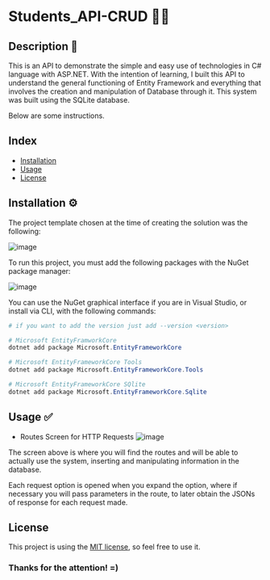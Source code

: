 # Students_API-CRUD 👨‍🎓

## Description 🔶

This is an API to demonstrate the simple and easy use of technologies in C# language with ASP.NET. With the intention of learning, I built this API to understand the general functioning of Entity Framework and everything that involves the creation and manipulation of Database through it. This system was built using the SQLite database.

Below are some instructions.

## Index

- [Installation](#Installation)
- [Usage](#Usage)
- [License](#License)

## Installation <a name="Installation"></a> ⚙

The project template chosen at the time of creating the solution was the following:

![image](https://github.com/Dablio-0/Students_API-CRUD/assets/126510148/e7436908-33e3-45af-9e43-1029baddca06)

To run this project, you must add the following packages with the NuGet package manager:

![image](https://github.com/Dablio-0/Students_API-CRUD/assets/126510148/52d52e7d-faa7-441d-90c8-265dc24d1c71)

You can use the NuGet graphical interface if you are in Visual Studio, or install via CLI, with the following commands:

```powershell
# if you want to add the version just add --version <version> 

# Microsoft EntityFramworkCore 
dotnet add package Microsoft.EntityFrameworkCore 

# Microsoft EntityFrameworkCore Tools
dotnet add package Microsoft.EntityFrameworkCore.Tools

# Microsoft EntityFrameworkCore SQlite
dotnet add package Microsoft.EntityFrameworkCore.Sqlite
```
## Usage <a name="Usage"></a>✅

- Routes Screen for HTTP Requests
![image](https://github.com/Dablio-0/Students_API-CRUD/assets/126510148/89834622-24c1-4e42-af2e-4c281e97bc18)

The screen above is where you will find the routes and will be able to actually use the system, inserting and manipulating information in the database.

Each request option is opened when you expand the option, where if necessary you will pass parameters in the route, to later obtain the JSONs of response for each request made.

## License <a name="License"></a>

This project is using the [MIT license](LICENSE), so feel free to use it.
### Thanks for the attention! =)
